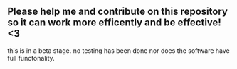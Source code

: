 ## Please help me and contribute on this repository so it can work more efficently and be effective! <3

this is in a beta stage. no testing has been done nor does the software have full functonality.
